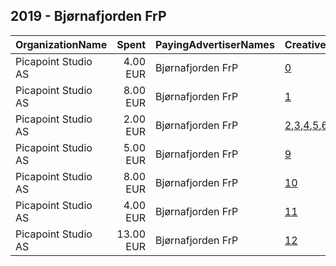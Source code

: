 ## 2019 - Bjørnafjorden FrP 
|OrganizationName|Spent|PayingAdvertiserNames|CreativeUrls|Impressions|Genders|AgeBrackets|CountryCodes|BillingAddresses|CandidateBallotInformation|
|:---|---:|:---|:---|---:|:---|:---|:---|:---|:---|
|Picapoint Studio AS|4.00 EUR|Bjørnafjorden FrP|[0](https://www.snap.com/political-ads/asset/9eb6af58de5f6c50e4c3a155a6381cd4d844e74b8ad10c752cb7bd5b11d83bd6?mediaType=mp4)|937||17-25|norway|"Ulvenvegen 345,Hagavik,5217,NO"||
|Picapoint Studio AS|8.00 EUR|Bjørnafjorden FrP|[1](https://www.snap.com/political-ads/asset/652bcde998680c72f9d9f90a8635269421a53801de1cf80b197d1fddde361eb8?mediaType=mp4)|1,697||17-25|norway|"Ulvenvegen 345,Hagavik,5217,NO"||
|Picapoint Studio AS|2.00 EUR|Bjørnafjorden FrP|[2](https://www.snap.com/political-ads/asset/1a2b6805ef4e109ccf9757b7c1fb3bea66a55bceaf6cf568391059375201d936?mediaType=mp4),[3](https://www.snap.com/political-ads/asset/ba991b608e1bc321df555a2faae1fd12f15699fdaf1f57170bf5059470017b56?mediaType=mp4),[4](https://www.snap.com/political-ads/asset/7f17a656bbde482983944b31cd4714213874126342c035bfb42c9009051fe88d?mediaType=mp4),[5](https://www.snap.com/political-ads/asset/1e8bf4cab8a9277cef57e5205ab5095c775a583c0bf3a75af5d177c214aea171?mediaType=mp4),[6](https://www.snap.com/political-ads/asset/04bd9e4166c88013e0991abfdf1512a228f0d0b40799e0ffb5fa5f140d03f4d8?mediaType=mp4),[7](https://www.snap.com/political-ads/asset/d6722536718522b1b3f8a680dfb05a6b60e94afe49703d1e2cd8955b54dafa3e?mediaType=mp4),[8](https://www.snap.com/political-ads/asset/002366488ed5839bf0e27882b5e1a17eeddb1a15a32f6591866ae958c3ac2b9c?mediaType=mp4)|1,986||17-25|norway|"Ulvenvegen 345,Hagavik,5217,NO"||
|Picapoint Studio AS|5.00 EUR|Bjørnafjorden FrP|[9](https://www.snap.com/political-ads/asset/2d039e310ea7351df9a036596de7a52f58ae4c37b73d6e7e52f918b00c2c52e3?mediaType=mp4)|1,067||17-25|norway|"Ulvenvegen 345,Hagavik,5217,NO"||
|Picapoint Studio AS|8.00 EUR|Bjørnafjorden FrP|[10](https://www.snap.com/political-ads/asset/5bf7c532d5900cab6273aa8784493f4a202921725ba2ad293555483fbc02f2b1?mediaType=mp4)|1,373||17-25|norway|"Ulvenvegen 345,Hagavik,5217,NO"||
|Picapoint Studio AS|4.00 EUR|Bjørnafjorden FrP|[11](https://www.snap.com/political-ads/asset/c14622ff8b3530d94c7fdb5109254af950d955bb90ac5f2b11c6fffb522fefea?mediaType=mp4)|890||17-25|norway|"Ulvenvegen 345,Hagavik,5217,NO"||
|Picapoint Studio AS|13.00 EUR|Bjørnafjorden FrP|[12](https://www.snap.com/political-ads/asset/d8f28ffa23569eb881a7257f52c9e0f48d93f5e5e7c3768e3614b91bddf19cfb?mediaType=mp4)|2,313||17-25|norway|"Ulvenvegen 345,Hagavik,5217,NO"||
